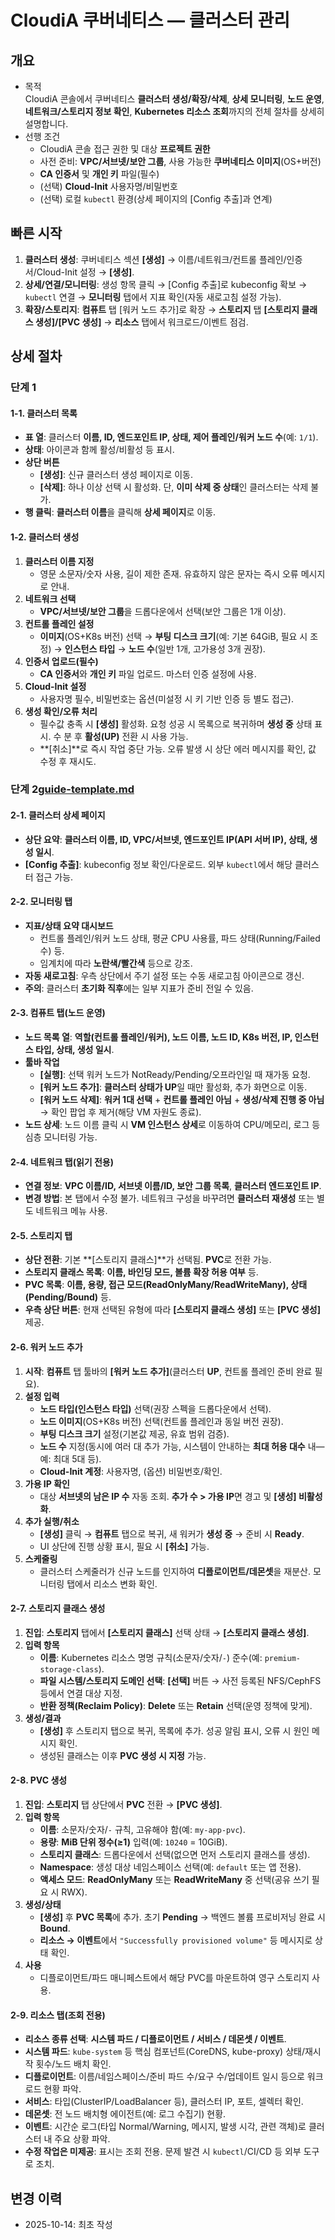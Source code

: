 # CloudiA 쿠버네티스 — 클러스터 관리

## 개요
- 목적  
  CloudiA 콘솔에서 쿠버네티스 **클러스터 생성/확장/삭제**, **상세 모니터링**, **노드 운영**, **네트워크/스토리지 정보 확인**, **Kubernetes 리소스 조회**까지의 전체 절차를 상세히 설명합니다.
- 선행 조건  
  - CloudiA 콘솔 접근 권한 및 대상 **프로젝트 권한**  
  - 사전 준비: **VPC/서브넷/보안 그룹**, 사용 가능한 **쿠버네티스 이미지**(OS+버전)  
  - **CA 인증서** 및 **개인 키** 파일(필수)  
  - (선택) **Cloud-Init** 사용자명/비밀번호  
  - (선택) 로컬 `kubectl` 환경(상세 페이지의 [Config 추출]과 연계)

## 빠른 시작
1. **클러스터 생성**: 쿠버네티스 섹션 **[생성]** → 이름/네트워크/컨트롤 플레인/인증서/Cloud-Init 설정 → **[생성]**.  
2. **상세/연결/모니터링**: 생성 항목 클릭 → [Config 추출]로 kubeconfig 확보 → `kubectl` 연결 → **모니터링** 탭에서 지표 확인(자동 새로고침 설정 가능).  
3. **확장/스토리지**: **컴퓨트** 탭 [워커 노드 추가]로 확장 → **스토리지** 탭 **[스토리지 클래스 생성]/[PVC 생성]** → **리소스** 탭에서 워크로드/이벤트 점검.

## 상세 절차
### 단계 1
#### 1-1. 클러스터 목록
- **표 열**: 클러스터 **이름, ID, 엔드포인트 IP, 상태, 제어 플레인/워커 노드 수**(예: `1/1`).
- **상태**: 아이콘과 함께 활성/비활성 등 표시.
- **상단 버튼**
  - **[생성]**: 신규 클러스터 생성 페이지로 이동.
  - **[삭제]**: 하나 이상 선택 시 활성화. 단, **이미 삭제 중 상태**인 클러스터는 삭제 불가.
- **행 클릭**: **클러스터 이름**을 클릭해 **상세 페이지**로 이동.

#### 1-2. 클러스터 생성
1) **클러스터 이름 지정**  
   - 영문 소문자/숫자 사용, 길이 제한 존재. 유효하지 않은 문자는 즉시 오류 메시지로 안내.  
2) **네트워크 선택**  
   - **VPC/서브넷/보안 그룹**을 드롭다운에서 선택(보안 그룹은 1개 이상).  
3) **컨트롤 플레인 설정**  
   - **이미지**(OS+K8s 버전) 선택 → **부팅 디스크 크기**(예: 기본 64GiB, 필요 시 조정) → **인스턴스 타입** → **노드 수**(일반 1개, 고가용성 3개 권장).  
4) **인증서 업로드(필수)**  
   - **CA 인증서**와 **개인 키** 파일 업로드. 마스터 인증 설정에 사용.  
5) **Cloud-Init 설정**  
   - 사용자명 필수, 비밀번호는 옵션(미설정 시 키 기반 인증 등 별도 접근).  
6) **생성 확인/오류 처리**  
   - 필수값 충족 시 **[생성]** 활성화. 요청 성공 시 목록으로 복귀하며 **생성 중** 상태 표시. 수 분 후 **활성(UP)** 전환 시 사용 가능.  
   - **[취소]**로 즉시 작업 중단 가능. 오류 발생 시 상단 에러 메시지를 확인, 값 수정 후 재시도.

### 단계 2[guide-template.md](docs/_templates/guide-template.md)

#### 2-1. 클러스터 상세 페이지
- **상단 요약**: **클러스터 이름, ID, VPC/서브넷, 엔드포인트 IP(API 서버 IP), 상태, 생성 일시**.
- **[Config 추출]**: kubeconfig 정보 확인/다운로드. 외부 `kubectl`에서 해당 클러스터 접근 가능.

#### 2-2. 모니터링 탭
- **지표/상태 요약 대시보드**  
  - 컨트롤 플레인/워커 노드 상태, 평균 CPU 사용률, 파드 상태(Running/Failed 수) 등.  
  - 임계치에 따라 **노란색/빨간색** 등으로 강조.  
- **자동 새로고침**: 우측 상단에서 주기 설정 또는 수동 새로고침 아이콘으로 갱신.  
- **주의**: 클러스터 **초기화 직후**에는 일부 지표가 준비 전일 수 있음.

#### 2-3. 컴퓨트 탭(노드 운영)
- **노드 목록 열**: **역할(컨트롤 플레인/워커), 노드 이름, 노드 ID, K8s 버전, IP, 인스턴스 타입, 상태, 생성 일시**.  
- **툴바 작업**  
  - **[실행]**: 선택 워커 노드가 NotReady/Pending/오프라인일 때 재가동 요청.  
  - **[워커 노드 추가]**: **클러스터 상태가 UP**일 때만 활성화, 추가 화면으로 이동.  
  - **[워커 노드 삭제]**: **워커 1대 선택** + **컨트롤 플레인 아님** + **생성/삭제 진행 중 아님** → 확인 팝업 후 제거(해당 VM 자원도 종료).  
- **노드 상세**: 노드 이름 클릭 시 **VM 인스턴스 상세**로 이동하여 CPU/메모리, 로그 등 심층 모니터링 가능.

#### 2-4. 네트워크 탭(읽기 전용)
- **연결 정보**: **VPC 이름/ID, 서브넷 이름/ID, 보안 그룹 목록**, **클러스터 엔드포인트 IP**.  
- **변경 방법**: 본 탭에서 수정 불가. 네트워크 구성을 바꾸려면 **클러스터 재생성** 또는 별도 네트워크 메뉴 사용.

#### 2-5. 스토리지 탭
- **상단 전환**: 기본 **[스토리지 클래스]**가 선택됨. **PVC**로 전환 가능.  
- **스토리지 클래스 목록**: **이름, 바인딩 모드, 볼륨 확장 허용 여부** 등.  
- **PVC 목록**: **이름, 용량, 접근 모드(ReadOnlyMany/ReadWriteMany), 상태(Pending/Bound)** 등.  
- **우측 상단 버튼**: 현재 선택된 유형에 따라 **[스토리지 클래스 생성]** 또는 **[PVC 생성]** 제공.

#### 2-6. 워커 노드 추가
1) **시작**: **컴퓨트** 탭 툴바의 **[워커 노드 추가]**(클러스터 **UP**, 컨트롤 플레인 준비 완료 필요).  
2) **설정 입력**  
   - **노드 타입(인스턴스 타입)** 선택(권장 스펙을 드롭다운에서 선택).  
   - **노드 이미지**(OS+K8s 버전) 선택(컨트롤 플레인과 동일 버전 권장).  
   - **부팅 디스크 크기** 설정(기본값 제공, 유효 범위 검증).  
   - **노드 수** 지정(동시에 여러 대 추가 가능, 시스템이 안내하는 **최대 허용 대수** 내—예: 최대 5대 등).  
   - **Cloud-Init 계정**: 사용자명, (옵션) 비밀번호/확인.  
3) **가용 IP 확인**  
   - 대상 **서브넷의 남은 IP 수** 자동 조회. **추가 수 > 가용 IP**면 경고 및 **[생성] 비활성화**.  
4) **추가 실행/취소**  
   - **[생성]** 클릭 → **컴퓨트** 탭으로 복귀, 새 워커가 **생성 중** → 준비 시 **Ready**.  
   - UI 상단에 진행 상황 표시, 필요 시 **[취소]** 가능.  
5) **스케줄링**  
   - 클러스터 스케줄러가 신규 노드를 인지하여 **디플로이먼트/데몬셋**을 재분산. 모니터링 탭에서 리소스 변화 확인.

#### 2-7. 스토리지 클래스 생성
1) **진입**: **스토리지** 탭에서 **[스토리지 클래스]** 선택 상태 → **[스토리지 클래스 생성]**.  
2) **입력 항목**  
   - **이름**: Kubernetes 리소스 명명 규칙(소문자/숫자/`-`) 준수(예: `premium-storage-class`).  
   - **파일 시스템/스토리지 도메인 선택**: **[선택]** 버튼 → 사전 등록된 NFS/CephFS 등에서 연결 대상 지정.  
   - **반환 정책(Reclaim Policy)**: **Delete** 또는 **Retain** 선택(운영 정책에 맞게).  
3) **생성/결과**  
   - **[생성]** 후 스토리지 탭으로 복귀, 목록에 추가. 성공 알림 표시, 오류 시 원인 메시지 확인.  
   - 생성된 클래스는 이후 **PVC 생성 시 지정** 가능.

#### 2-8. PVC 생성
1) **진입**: **스토리지** 탭 상단에서 **PVC** 전환 → **[PVC 생성]**.  
2) **입력 항목**  
   - **이름**: 소문자/숫자/`-` 규칙, 고유해야 함(예: `my-app-pvc`).  
   - **용량**: **MiB 단위 정수(≥1)** 입력(예: `10240` = 10GiB).  
   - **스토리지 클래스**: 드롭다운에서 선택(없으면 먼저 스토리지 클래스를 생성).  
   - **Namespace**: 생성 대상 네임스페이스 선택(예: `default` 또는 앱 전용).  
   - **액세스 모드**: **ReadOnlyMany** 또는 **ReadWriteMany** 중 선택(공유 쓰기 필요 시 RWX).  
3) **생성/상태**  
   - **[생성]** 후 **PVC 목록**에 추가. 초기 **Pending** → 백엔드 볼륨 프로비저닝 완료 시 **Bound**.  
   - **리소스 → 이벤트**에서 `"Successfully provisioned volume"` 등 메시지로 상태 확인.  
4) **사용**  
   - 디플로이먼트/파드 매니페스트에서 해당 PVC를 마운트하여 영구 스토리지 사용.

#### 2-9. 리소스 탭(조회 전용)
- **리소스 종류 선택**: **시스템 파드 / 디플로이먼트 / 서비스 / 데몬셋 / 이벤트**.  
- **시스템 파드**: `kube-system` 등 핵심 컴포넌트(CoreDNS, kube-proxy) 상태/재시작 횟수/노드 배치 확인.  
- **디플로이먼트**: 이름/네임스페이스/준비 파드 수/요구 수/업데이트 일시 등으로 워크로드 현황 파악.  
- **서비스**: 타입(ClusterIP/LoadBalancer 등), 클러스터 IP, 포트, 셀렉터 확인.  
- **데몬셋**: 전 노드 배치형 에이전트(예: 로그 수집기) 현황.  
- **이벤트**: 시간순 로그(타입 Normal/Warning, 메시지, 발생 시각, 관련 객체)로 클러스터 내 주요 상황 파악.  
- **수정 작업은 미제공**: 표시는 조회 전용. 문제 발견 시 `kubectl`/CI/CD 등 외부 도구로 조치.

## 변경 이력
- 2025-10-14: 최초 작성
